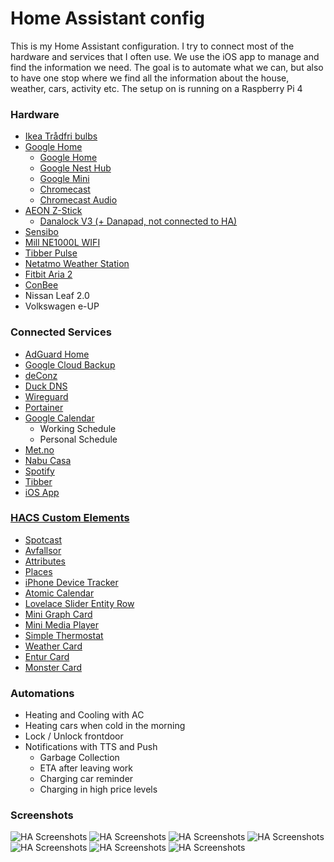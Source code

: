 # Home Assistant config

This is my Home Assistant configuration.
I try to connect most of the hardware and services that I often use. We use the iOS app to manage and find the information we need. The goal is to automate what we can, but also to have one stop where we find all the information about the house, weather, cars, activity etc.
The setup on is running on a Raspberry Pi 4


### Hardware

*  [Ikea Trådfri bulbs](https://www.ikea.com/no/no/cat/smartbelysning-36812/)
*  [Google Home](https://store.google.com/product/google_home)
   *  [Google Home](https://store.google.com/product/google_home)
   *  [Google Nest Hub](https://store.google.com/product/google_nest_hub)
   *  [Google Mini](https://store.google.com/product/google_home_mini)
   *  [Chromecast](https://store.google.com/product/chromecast)
   *  [Chromecast Audio](https://www.google.com/intl/no_no/chromecast/audio/buy/)
*  [AEON Z-Stick](https://aeotec.com/z-wave-usb-stick/)
   *  [Danalock V3 (+ Danapad, not connected to HA)](https://danalock.com/products/danalock-v3-smart-lock/)
*  [Sensibo](https://sensibo.com/)
*  [Mill NE1000L WIFI](https://www.millheat.com/mill-wifi/ne1000l-wifi-jrxw9)
*  [Tibber Pulse](https://norge.tibber.com/products/pulse/)
*  [Netatmo Weather Station](https://www.netatmo.com/no-no/weather/weatherstation)
*  [Fitbit Aria 2](https://www.fitbit.com/aria2)
*  [ConBee](https://shop.dresden-elektronik.de/conbee-2.html)
*  Nissan Leaf 2.0
*  Volkswagen e-UP


### Connected Services
*  [AdGuard Home](https://github.com/hassio-addons/repository/tree/master/adguard)
*  [Google Cloud Backup](https://github.com/sabeechen/hassio-google-drive-backup)
*  [deConz](https://github.com/home-assistant/hassio-addons/tree/master/deconz)
*  [Duck DNS](https://www.duckdns.org/)
*  [Wireguard](https://github.com/hassio-addons/repository/tree/master/wireguard)
*  [Portainer](https://github.com/hassio-addons/repository/tree/master/portainer)
*  [Google Calendar](https://www.home-assistant.io/components/calendar.google/)
   *  Working Schedule
   *  Personal Schedule
*  [Met.no](https://www.met.no/)
*  [Nabu Casa](https://www.nabucasa.com/)
*  [Spotify](https://www.spotify.com/us/)
*  [Tibber](https://norge.tibber.com/)
*  [iOS App](https://www.home-assistant.io/docs/ecosystem/ios/)

### [HACS Custom Elements](https://github.com/custom-components/hacs)
*  [Spotcast](https://github.com/fondberg/spotcast)
*  [Avfallsor](https://github.com/custom-components/sensor.avfallsor)
*  [Attributes](https://github.com/pilotak/homeassistant-attributes)
*  [Places](https://github.com/custom-components/places)
*  [iPhone Device Tracker](https://github.com/mudape/iphonedetect)
*  [Atomic Calendar](https://github.com/atomic7777/atomic_calendar)
*  [Lovelace Slider Entity Row](https://github.com/thomasloven/lovelace-slider-entity-row)
*  [Mini Graph Card](https://github.com/kalkih/mini-graph-card)
*  [Mini Media Player](https://github.com/kalkih/mini-media-player)
*  [Simple Thermostat](https://github.com/nervetattoo/simple-thermostat)
*  [Weather Card](https://github.com/bramkragten/weather-card)
*  [Entur Card](https://github.com/jonkristian/entur-card)
*  [Monster Card](https://github.com/custom-cards/monster-card)

### Automations

*  Heating and Cooling with AC
*  Heating cars when cold in the morning
*  Lock / Unlock frontdoor
*  Notifications with TTS and Push
   *  Garbage Collection
   *  ETA after leaving work
   *  Charging car reminder
   *  Charging in high price levels

### Screenshots
<img src="https://github.com/Oldolo/Home-AssistantConfig/blob/master/screenshots/1.PNG" alt="HA Screenshots" />
<img src="https://github.com/Oldolo/Home-AssistantConfig/blob/master/screenshots/2.PNG" alt="HA Screenshots" />
<img src="https://github.com/Oldolo/Home-AssistantConfig/blob/master/screenshots/3.PNG" alt="HA Screenshots" />
<img src="https://github.com/Oldolo/Home-AssistantConfig/blob/master/screenshots/4.PNG" alt="HA Screenshots" />
<img src="https://github.com/Oldolo/Home-AssistantConfig/blob/master/screenshots/5.PNG" alt="HA Screenshots" />
<img src="https://github.com/Oldolo/Home-AssistantConfig/blob/master/screenshots/6.PNG" alt="HA Screenshots" />
<img src="https://github.com/Oldolo/Home-AssistantConfig/blob/master/screenshots/7.PNG" alt="HA Screenshots" />
